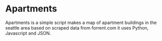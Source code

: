 Apartments
==========

Apartments is a simple script makes a map of apartment buildings in the seattle area based on scraped data from forrent.com it uses Python, Javascript and JSON.
